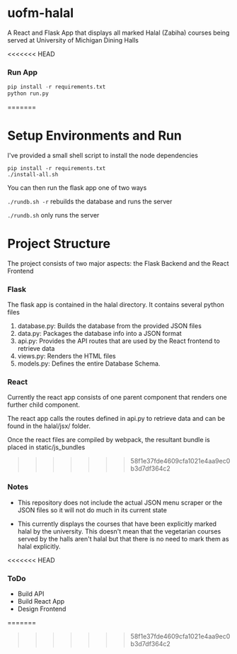 # uofm-halal
A React and Flask App that displays all marked Halal (Zabiha) courses being served at University of Michigan Dining Halls

<<<<<<< HEAD
### Run App
``` python
pip install -r requirements.txt
python run.py
```

=======
# Setup Environments and Run

I've provided a small shell script to install the node dependencies

``` 
pip install -r requirements.txt
./install-all.sh
```

You can then run the flask app one of two ways

``` ./rundb.sh -r ``` rebuilds the database and runs the server

``` ./rundb.sh ``` only runs the server

# Project Structure

The project consists of two major aspects: the Flask Backend and the React Frontend

### Flask 

The flask app is contained in the halal directory. It contains several python files

1) database.py: Builds the database from the provided JSON files
2) data.py:     Packages the database info into a JSON format
3) api.py:      Provides the API routes that are used by the React frontend to retrieve data
4) views.py:    Renders the HTML files
5) models.py:   Defines the entire Database Schema. 

### React 

Currently the react app consists of one parent component that renders one further child component. 

The react app calls the routes defined in api.py to retrieve data and can be found in the halal/jsx/ folder.

Once the react files are compiled by webpack, the resultant bundle is placed in static/js_bundles

>>>>>>> 58f1e37fde4609cfa1021e4aa9ec0b3d7df364c2
### Notes 

* This repository does not include the actual
JSON menu scraper or the JSON files so it will
not do much in its current state

* This currently displays the courses that have
been explicitly marked halal by the university. 
This doesn't mean that the vegetarian courses
served by the halls aren't halal but that there is no 
need to mark them as halal explicitly.

<<<<<<< HEAD
### ToDo

* Build API 
* Build React App
* Design Frontend

=======
>>>>>>> 58f1e37fde4609cfa1021e4aa9ec0b3d7df364c2


